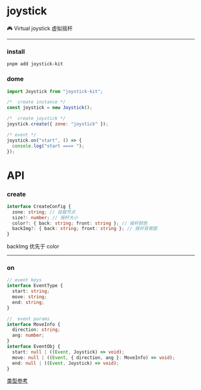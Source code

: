 # joystick

🎮 Virtual joystick 虚拟摇杆

---

### install

```
pnpm add joystick-kit
```

### dome

```javascript
import Joystick from "joystick-kit";

/*  create instance */
const joystick = new Joystick();

/*  create joystick */
joystick.create({ zone: "joystick" });

/* event */
joystick.on("start", () => {
  console.log("start ===> ");
});
```

# API

### create

```typescript
interface CreateConfig {
  zone: string; // 挂载节点
  size?: number; // 摇杆大小
  color?: { back: string; front: string }; // 摇杆颜色
  backImg?: { back: string; front: string }; // 摇杆背景图
}
```

backImg 优先于 color

---

### on

```typescript
// event keys
interface EventType {
  start: string;
  move: string;
  end: string;
}

//  event params
interface MoveInfo {
  direction: string;
  ang: number;
}
interface EventObj {
  start: null | ((Event, Joystick) => void);
  move: null | ((Event, { direction, ang }: MoveInfo) => void);
  end: null | ((Event, Joystick) => void);
}
```
<a href='./index.d.ts'>类型参考</a>
